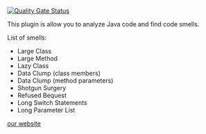 [![Quality Gate Status](https://sonarcloud.io/api/project_badges/measure?project=jason30704_CodeHawk&metric=alert_status)](https://sonarcloud.io/dashboard?id=jason30704_CodeHawk)

This plugin is allow you to analyze Java code and find code smells. 

List of smells:

* Large Class
* Large Method
* Lazy Class
* Data Clump (class members)
* Data Clump (method parameters)
* Shotgun Surgery
* Refused Bequest
* Long Switch Statements
* Long Parameter List

[our website](https://codehawk.org/)
